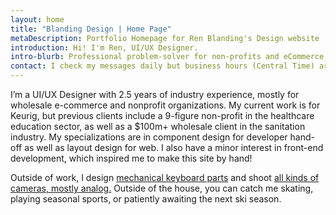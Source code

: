 ```yaml
---
layout: home
title: "Blanding Design | Home Page"
metaDescription: Portfolio Homepage for Ren Blanding's Design website
introduction: Hi! I'm Ren, UI/UX Designer.
intro-blurb: Professional problem-solver for non-profits and eCommerce clients, in corporate and educational environments. Currently working for Keurig Dr Pepper.
contact: I check my messages daily but business hours (Central Time) are the best time to contact me. If you have any cool photography projects or keyboards, feel free to share 👀 For business opportunities, collaborations, and more, you can find me here.
---
```


I’m a UI/UX Designer with 2.5 years of industry experience, mostly for wholesale e-commerce and nonprofit organizations. My current work is for Keurig, but previous clients include a 9-figure non-profit in the healthcare education sector, as well as a $100m+ wholesale client in the sanitation industry. My specializations are in component design for developer hand-off as well as layout design for web. I also have a minor interest in front-end development, which inspired me to make this site by hand!

Outside of work, I design [mechanical keyboard parts](https://vala.supply/collections/ended-group-buys/products/kam-soaring-skies) and shoot [all kinds of cameras, mostly analog.](https://photos.app.goo.gl/86XujY5FcK6Zi6xD9) Outside of the house, you can catch me skating, playing seasonal sports, or patiently awaiting the next ski season.
